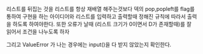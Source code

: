 리스트를 뒤집는 것을 리스트를 항상 재배열 해주는것보다 덱의 pop,popleft를 flag를 통하여 구현을 하는 아이디어와
리스트를 입력하고 출력할때 정해진 규칙에 따라서 출력을 하도록 하여야한다.
또한 오류가 날때 (리스트 크기가 0이면서 D가 존재할때)를 잘 읽어서 조건을 나누도록 하자

그리고 ValueError 가 나는 경우에는 input()을 다 받지 않았는지 확인한다.
